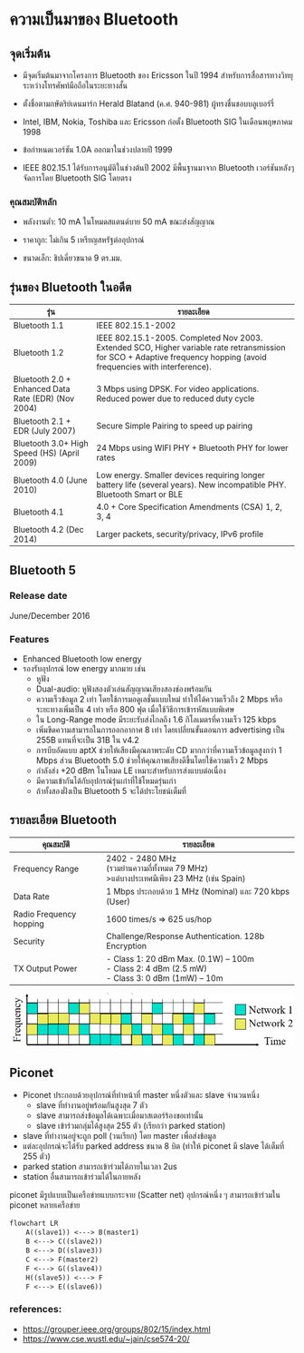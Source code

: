 # ความเป็นมาของ Bluetooth
## จุดเริ่มต้น
- มีจุดเริ่มต้นมาจากโครงการ Bluetooth ของ Ericsson ในปี 1994 สำหรับการสื่อสารทางวิทยุระหว่างโทรศัพท์มือถือในระยะทางสั้น

- ตั้งชื่อตามกษัตริย์เดนมาร์ก Herald Blatand (ค.ศ. 940-981) ผู้ทรงชื่นชอบบลูเบอร์รี่

- Intel, IBM, Nokia, Toshiba และ Ericsson ก่อตั้ง Bluetooth SIG ในเดือนพฤษภาคม 1998

- ข้อกำหนดเวอร์ชัน 1.0A ออกมาในช่วงปลายปี 1999

- IEEE 802.15.1 ได้รับการอนุมัติในช่วงต้นปี 2002 มีพื้นฐานมาจาก Bluetooth เวอร์ชันหลังๆ จัดการโดย Bluetooth SIG โดยตรง

### คุณสมบัติหลัก
- พลังงานต่ำ: 10 mA ในโหมดสแตนด์บาย 50 mA ขณะส่งสัญญาณ

- ราคาถูก: ไม่เกิน 5 เหรียญสหรัฐต่ออุปกรณ์

- ขนาดเล็ก: ชิปเดี่ยวขนาด 9 ตร.มม.

## รุ่นของ Bluetooth ในอดีต

รุ่น|รายละเอียด
--|--
Bluetooth 1.1|IEEE 802.15.1-2002
Bluetooth 1.2| IEEE 802.15.1-2005. Completed Nov 2003. Extended SCO, Higher variable rate retransmission for SCO + Adaptive frequency hopping (avoid frequencies with interference).
Bluetooth 2.0 + Enhanced Data Rate (EDR) (Nov 2004)| 3 Mbps using DPSK. For video applications. Reduced power due to reduced duty cycle
Bluetooth 2.1 + EDR (July 2007)| Secure Simple Pairing to speed up pairing
Bluetooth 3.0+ High Speed (HS) (April 2009)| 24 Mbps using WIFI PHY + Bluetooth PHY for lower rates
Bluetooth 4.0 (June 2010)| Low energy. Smaller devices requiring longer battery life (several years). New incompatible PHY. Bluetooth Smart or BLE
Bluetooth 4.1| 4.0 + Core Specification Amendments (CSA) 1, 2, 3, 4
Bluetooth 4.2 (Dec 2014)| Larger packets, security/privacy, IPv6 profile


## Bluetooth 5

### Release date
June/December 2016
### Features 
- Enhanced Bluetooth low energy
- รองรับอุปกรณ์ low energy มากมาย เช่น 
   - หูฟัง
   - Dual-audio: หูฟังสองตัวเล่นสัญญาณเสียงสองช่องพร้อมกัน
   - ความเร็วข้อมูล 2 เท่า โดยใช้การมอดูเลชั่นแบบใหม่  ทำให้ได้ความเร็วถึง 2 Mbps หรือระยะทางเพิ่มเป็น  4 เท่า หรือ 800 ฟุต เมื่อใช้วิธีการเข้ารหัสแบบพิเศษ 
   - ใน Long-Range mode มีระยะรับส่งไกลถึง 1.6 กิโลเมตรที่ความเร็ว 125 kbps
   - เพิ่มขีดความสามารถในการออกอากาศ 8 เท่า โดยเปลี่ยนขั้นตอนการ  advertising เป็น 255B แทนที่จะเป็น 31B ใน v4.2
   - การบีบอัดแบบ aptX ช่วยให้เสียงมีคุณภาพระดับ CD มากกว่าที่ความเร็วข้อมูลสูงกว่า 1 Mbps ส่วน Bluetooth 5.0 ช่วยให้คุณภาพเสียงดีขึ้นโดยใช้ความเร็ว 2 Mbps
   - กำลังส่ง +20 dBm ในโหมด LE เหมาะสำหรับการส่งแบบต่อเนื่อง
   - มีความเข้ากันได้กับอุปกรณ์รุ่นเก่าที่ใช้โหมดรุ่นเก่า
   - ถ้าทั้งสองฝั่งเป็น Bluetooth 5 จะได้ประโยชน์เต็มที่
   

## รายละเอียด Bluetooth

คุณสมบัติ | รายละเอียด
-|- 
Frequency Range| 2402 - 2480 MHz <br>(รวมย่านความถี่ทั้งหมด 79 MHz) <br>>แต่บางประเทศมีเพียง 23 MHz (เช่น Spain)
Data Rate| 1 Mbps ประกอบด้วย 1 MHz (Nominal) และ 720 kbps (User)
Radio Frequency hopping| 1600 times/s ⇒ 625 us/hop
Security| Challenge/Response Authentication. 128b Encryption
TX Output Power| - Class 1: 20 dBm Max. (0.1W) – 100m <br> - Class 2: 4 dBm (2.5 mW)<br> - Class 3: 0 dBm (1mW) – 10m

![alt text](image.png)


## Piconet
- Piconet ประกอบด้วยอุปกรณ์ที่ทำหน้าที่ master หนึ่งตัวและ slave จำนวนหนึ่ง
    -  slave ที่ทำงานอยู่พร้อมกันสูงสุด 7 ตัว 
    -  slave สามารถส่งข้อมูลได้เฉพาะเมื่อมาสเตอร์ร้องขอเท่านั้น
    -  slave เข้าร่วมกลุ่มได้สูงสุด 255 ตัว (เรียกว่า parked station)
- slave ที่ทำงานอยู่จะถูก poll (วนเรียก) โดย master เพื่อส่งข้อมูล
- แต่ละอุปกรณ์จะได้รับ parked address  ชนาด 8 บิต  (ทำให้ piconet มี slave ได้เต็มที่ 255 ตัว)
- parked station สามารถเข้าร่วมได้ภายในเวลา 2us
- station อื่นสามารถเข้าร่วมได้ในภายหลัง

piconet มีรูปแบบเป็นเครือข่ายแบบกระจาย (Scatter net) อุปกรณ์หนึ่ง ๆ สามารถเข้าร่วมใน piconet หลายเครือข่าย

```mermaid
flowchart LR
    A((slave1)) <---> B(master1)
    B <---> C((slave2)) 
    B <---> D((slave3))
    C <---> F(master2)
    F <---> G((slave4))
    H((slave5)) <---> F
    F <---> E((slave6))
```

### references: 
  - https://grouper.ieee.org/groups/802/15/index.html
  - https://www.cse.wustl.edu/~jain/cse574-20/
